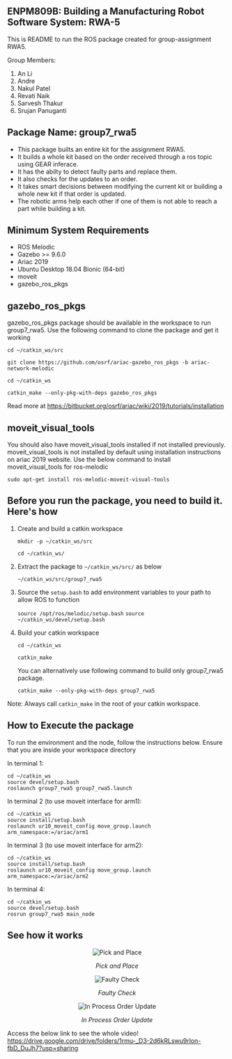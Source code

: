## **ENPM809B: Building a Manufacturing Robot Software System: RWA-5**

This is README to run the ROS package created for group-assignment RWA5. 

Group Members:
1.  An Li
2.  Andre 
3.  Nakul Patel
4.  Revati Naik
5.  Sarvesh Thakur
6.  Srujan Panuganti

## **Package Name: group7_rwa5**
* This package builts an entire kit for the assignment RWA5. 
* It builds a whole kit based on the order received through a ros topic using GEAR inferace.
* It has the abilty to detect faulty parts and replace them.
* It also checks for the updates to an order.
* It takes smart decisions between modifying the current kit or building a whole new kit if that order is updated.
* The robotic arms help each other if one of them is not able to reach a part while building a kit.

## **Minimum System Requirements**
  * ROS Melodic 
  * Gazebo >= 9.6.0 
  * Ariac 2019
  * Ubuntu Desktop 18.04 Bionic (64-bit)
  * moveit
  * gazebo_ros_pkgs 

## gazebo_ros_pkgs
gazebo_ros_pkgs package should be available in the workspace to run group7_rwa5. Use the following command to 
clone the package and get it working

`cd ~/catkin_ws/src`

`git clone https://github.com/osrf/ariac-gazebo_ros_pkgs -b ariac-network-melodic`

`cd ~/catkin_ws`

`catkin_make --only-pkg-with-deps gazebo_ros_pkgs`

Read more at https://bitbucket.org/osrf/ariac/wiki/2019/tutorials/installation

## moveit_visual_tools
You should also have moveit_visual_tools installed if not installed previously. moveit_visual_tools is not installed by default using installation instructions on ariac 2019 website. Use the below command to install moveit_visual_tools for ros-melodic

  `sudo apt-get install ros-melodic-moveit-visual-tools`

## **Before you run the package, you need to build it. Here's how**

1. Create and build a catkin workspace

      `mkdir -p ~/catkin_ws/src`
       
      `cd ~/catkin_ws/`

2.  Extract the package to `~/catkin_ws/src/` as below

      `~/catkin_ws/src/group7_rwa5`
         
3. Source the `setup.bash` to add environment variables to your path to allow ROS to function

      `source /opt/ros/melodic/setup.bash`
      `source ~/catkin_ws/devel/setup.bash`

4. Build your catkin workspace

      `cd ~/catkin_ws`

      `catkin_make`

    You can alternatively use following command to build only group7_rwa5 package.
  
    `catkin_make --only-pkg-with-deps group7_rwa5`

  Note: Always call `catkin_make` in the root of your catkin workspace. 

 
## **How to Execute the package**

To run the environment and the node, follow the instructions below.
Ensure that you are inside your workspace directory

In terminal 1:

	cd ~/catkin_ws
	source devel/setup.bash
	roslaunch group7_rwa5 group7_rwa5.launch


In terminal 2 (to use moveit interface for arm1):

	cd ~/catkin_ws
	source install/setup.bash
	roslaunch ur10_moveit_config move_group.launch arm_namespace:=/ariac/arm1

In terminal 3 (to use moveit interface for arm2):

	cd ~/catkin_ws
	source install/setup.bash
    roslaunch ur10_moveit_config move_group.launch arm_namespace:=/ariac/arm2

In terminal 4:

	cd ~/catkin_ws
	source devel/setup.bash
    rosrun group7_rwa5 main_node

## **See how it works**

<p align="center">
<img src="gifs/1.gif" alt="Pick and Place">
</p>
<p align="center">
<em>Pick and Place</em>
</p>

<p align="center">
<img src="gifs/2.gif" alt="Faulty Check">
</p>
<p align="center">
<em>Faulty Check</em>
</p>

<p align="center">
<img src="gifs/3.gif" alt="In Process Order Update">
</p>
<p align="center">
<em>In Process Order Update</em>
</p>

Access the below link to see the whole video!
https://drive.google.com/drive/folders/1rmu-_D3-2d6kRLswu9rlon-fbD_DuJh7?usp=sharing



